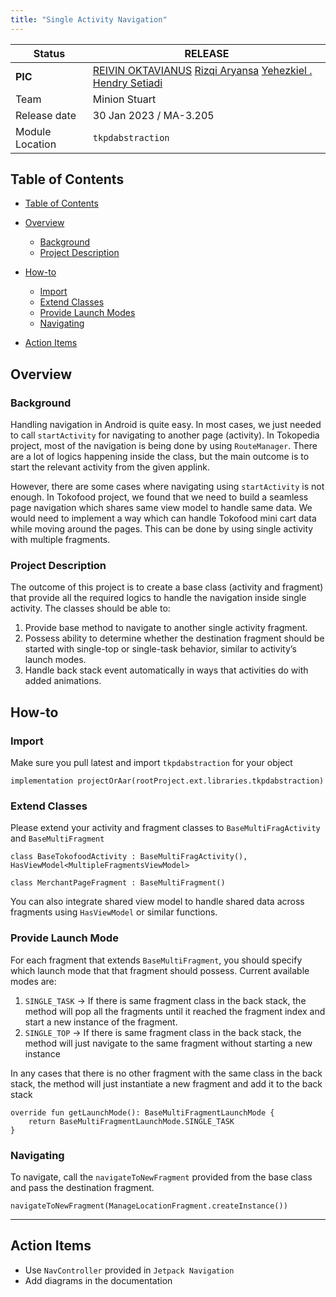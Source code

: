 ```yaml
---
title: "Single Activity Navigation"
---
```



| **Status** | <!--start status:GREEN-->RELEASE<!--end status--> |
| --- | --- |
| **PIC** | [REIVIN OKTAVIANUS](https://tokopedia.atlassian.net/wiki/people/5dae89dab86cd40c2da5ad2f?ref=confluence) [Rizqi Aryansa](https://tokopedia.atlassian.net/wiki/people/5e25ee87006fae0ca232e1ac?ref=confluence) [Yehezkiel .](https://tokopedia.atlassian.net/wiki/people/5c94aa7a7792242c8613ad14?ref=confluence) [Hendry Setiadi](https://tokopedia.atlassian.net/wiki/people/5c94ae68999a3f2d4cae9b85?ref=confluence)  |
| Team | Minion Stuart |
| Release date | 30 Jan 2023 / <!--start status:GREY-->MA-3.205<!--end status-->  |
| Module Location | `tkpdabstraction`  |

## Table of Contents

- [Table of Contents](https://tokopedia.atlassian.net/wiki/spaces/PA/pages/2133920394/Single+Activity+Navigation#Table+of+Contents)
- [Overview](https://tokopedia.atlassian.net/wiki/spaces/PA/pages/2133920394/Single+Activity+Navigation#Overview)


	- [Background](https://tokopedia.atlassian.net/wiki/spaces/PA/pages/2133920394/Single+Activity+Navigation#Background)
	- [Project Description](https://tokopedia.atlassian.net/wiki/spaces/PA/pages/2133920394/Single+Activity+Navigation#Project+Description)
- [How-to](https://tokopedia.atlassian.net/wiki/spaces/PA/pages/2133920394/Single+Activity+Navigation#How-to)


	- [Import](#Import)
	- [Extend Classes](https://tokopedia.atlassian.net/wiki/spaces/PA/pages/2133920394/Single+Activity+Navigation#Extend+Classes)
	- [Provide Launch Modes](https://tokopedia.atlassian.net/wiki/spaces/PA/pages/2133920394/Single+Activity+Navigation#Provide+Launch+Modes)
	- [Navigating](https://tokopedia.atlassian.net/wiki/spaces/PA/pages/2133920394/Single+Activity+Navigation#Navigating)
- [Action Items](https://tokopedia.atlassian.net/wiki/spaces/PA/pages/2133920394/Single+Activity+Navigation#Action+Items)

## Overview

### Background

Handling navigation in Android is quite easy. In most cases, we just needed to call `startActivity` for navigating to another page (activity). In Tokopedia project, most of the navigation is being done by using `RouteManager`. There are a lot of logics happening inside the class, but the main outcome is to start the relevant activity from the given applink.  
  
However, there are some cases where navigating using `startActivity` is not enough. In Tokofood project, we found that we need to build a seamless page navigation which shares same view model to handle same data. We would need to implement a way which can handle Tokofood mini cart data while moving around the pages. This can be done by using single activity with multiple fragments.

### Project Description

The outcome of this project is to create a base class (activity and fragment) that provide all the required logics to handle the navigation inside single activity. The classes should be able to:

1. Provide base method to navigate to another single activity fragment.
2. Possess ability to determine whether the destination fragment should be started with single-top or single-task behavior, similar to activity’s launch modes.
3. Handle back stack event automatically in ways that activities do with added animations.

## How-to

### Import

Make sure you pull latest and import `tkpdabstraction` for your object



```
implementation projectOrAar(rootProject.ext.libraries.tkpdabstraction)
```

### Extend Classes

Please extend your activity and fragment classes to `BaseMultiFragActivity` and `BaseMultiFragment`



```
class BaseTokofoodActivity : BaseMultiFragActivity(), HasViewModel<MultipleFragmentsViewModel>
```



```
class MerchantPageFragment : BaseMultiFragment()
```

You can also integrate shared view model to handle shared data across fragments using `HasViewModel` or similar functions.

### Provide Launch Mode

For each fragment that extends `BaseMultiFragment`, you should specify which launch mode that that fragment should possess. Current available modes are:

1. `SINGLE_TASK` → If there is same fragment class in the back stack, the method will pop all the fragments until it reached the fragment index and start a new instance of the fragment.
2. `SINGLE_TOP` → If there is same fragment class in the back stack, the method will just navigate to the same fragment without starting a new instance

In any cases that there is no other fragment with the same class in the back stack, the method will just instantiate a new fragment and add it to the back stack



```
override fun getLaunchMode(): BaseMultiFragmentLaunchMode {
    return BaseMultiFragmentLaunchMode.SINGLE_TASK
}
```

### Navigating

To navigate, call the `navigateToNewFragment` provided from the base class and pass the destination fragment. 



```
navigateToNewFragment(ManageLocationFragment.createInstance())
```



---

## Action Items

- Use `NavController` provided in `Jetpack Navigation`
- Add diagrams in the documentation
